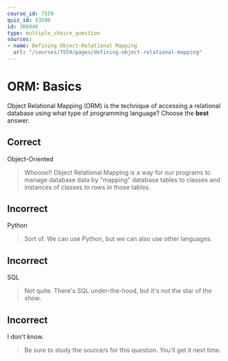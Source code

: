 ```yaml
---
course_id: 7559
quiz_id: 53500
id: 366046
type: multiple_choice_question
sources:
- name: Defining Object-Relational Mapping
  url: "/courses/7559/pages/defining-object-relational-mapping"
---
```


# ORM: Basics

Object Relational Mapping (ORM) is the technique of accessing a relational
database using what type of programming language? Choose the **best** answer.

## Correct

Object-Oriented

> Whoooo!! Object Relational Mapping is a way for our programs to manage database
> data by "mapping" database tables to classes and instances of classes to rows in
> those tables.

## Incorrect

Python

> Sort of. We can use Python, but we can also use other languages.

## Incorrect

SQL

> Not quite. There's SQL under-the-hood, but it's not the star of the show.

## Incorrect

I don't know.

> Be sure to study the source/s for this question. You'll get it next time.
